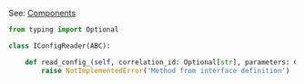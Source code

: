 
See: [Components](../../../toolkit_api/python/components)

```python
from typing import Optional

class IConfigReader(ABC):

    def read_config_(self, correlation_id: Optional[str], parameters: ConfigParams) -> ConfigParams:
        raise NotImplementedError('Method from interface definition')
```
